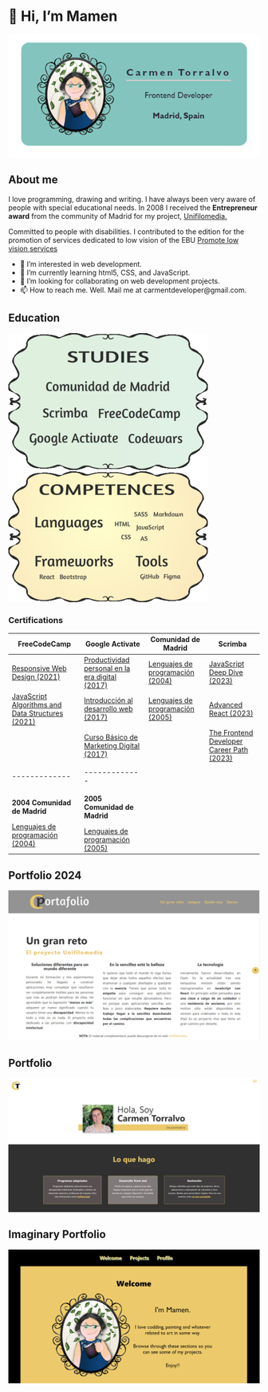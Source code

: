 
# 👋 Hi, I’m Mamen
<p align="center"><img src="BUSINESS-CARD.PNG"></p>

## About me 
<p>I love programming, drawing and writing. I have always been very aware of people with special educational needs. In 2008 I received the <strong>Entrepreneur award</strong> from the community of Madrid for my project, <a href="https://www.unifilomedia.net" target="_blank">Unifilomedia.</a></p>
<p>Committed to people with disabilities. I contributed to the edition for the promotion of services dedicated to low vision of the EBU <a href="https://www.youtube.com/watch?v=NgXyK9dwrkc!" target="_blank">Promote low vision services</a></p>

<ul>
  <li> 👀 I’m interested in web development.</li>
  <li> 🌱 I’m currently learning html5, CSS, and JavaScript.</li>
  <li> 💞️ I’m looking for collaborating on web development projects.</li>
  <li> 📫 How to reach me. Well. Mail me at carmentdeveloper@gmail.com.</li>
 </ul>

<!---
Amapola-Negra/Amapola-Negra is a ✨ special ✨ repository because its `README.md` (this file) appears on your GitHub profile.
You can click the Preview link to take a look at your changes.
--->
## Education
<p float="left">
<img src="ESTUDIOS.png" width="400px">
<span>&nbsp;&nbsp;&nbsp;&nbsp;&nbsp;&nbsp;&nbsp;&nbsp;&nbsp;</span>
<img src="COMPETENCIAS.png" width="400px"> 
</p>


### Certifications


| FreeCodeCamp | Google Activate |Comunidad de Madrid|Scrimba
| ------------- | ------------- |------------- | ------------- |
| <a href="https://www.freecodecamp.org/certification/fcc6967a336-8a89-485b-b015-6105aa2dbfb7/responsive-web-design" target="_blank" text-align="center">Responsive Web Design (2021)</a>|<a href="Certifications/Curso de Productividad Personal en la Era Digital - certificado.pdf">Productividad personal en la era digital (2017)</a>|<a href="Certifications/LENGUAJE-PROGRAMACIÓN-2004.pdf" target="_blank">Lenguajes de programación (2004)</a>|<a href="https://scrimba.com/certificate/u4P49NAY/gjavascript" target="_blank">JavaScript Deep Dive (2023)</a>|
| <a href="https://www.freecodecamp.org/certification/fcc6967a336-8a89-485b-b015-6105aa2dbfb7/javascript-algorithms-and-data-structures">JavaScript Algorithms and Data Structures (2021)</a>|<a href="Certifications/Curso de Introducción al Desarrollo Web_ HTML y CSS (1_2).pdf" target="_blank">Introducción al desarrollo web (2017)</a>|<a href="Certifications/LENGUAJES-PROGRAMACIÓN-2005.pdf">Lenguajes de programación (2005)</a>|<a href="https://scrimba.com/certificate/u4P49NAY/greact" target="_blank">Advanced React (2023)</a>|
|| <a href="Certifications/DIPLOMA MÁRKETING DIGITAL.pdf" target="_blank">Curso Básico de Marketing Digital (2017)</a>||<a href="https://scrimba.com/certificate/u4P49NAY/gfrontend" target="_blank">The Frontend Developer Career Path (2023)</a>|
||
| ------------- | ------------- |
|<p><strong>2004 Comunidad de Madrid</strong> </p> <a href="Certifications/LENGUAJE-PROGRAMACIÓN-2004.pdf" target="_blank">Lenguajes de programación (2004)</a>|<p><strong>2005 Comunidad de Madrid </strong></p><a href="Certifications/LENGUAJES-PROGRAMACIÓN-2005.pdf">Lenguajes de programación (2005)</a>|

## Portfolio 2024
<p align="center"><a href="https://nuevo-portafolio.netlify.app/"><img src="NUEVO-PORTFOLIO.PNG"></a></p>

## Portfolio
<p align="center"><a href="https://amapola-negra.github.io/MamenPortafolio-repo/#home"><img src="MAMEN-PORTFOLIO.PNG"></a></p>

## Imaginary Portfolio
<p align="center"><a href="https://amapola-negra.github.io/Portfolio/#profile"><img src="PARA-PORTFOLIO.PNG"></a></p>



